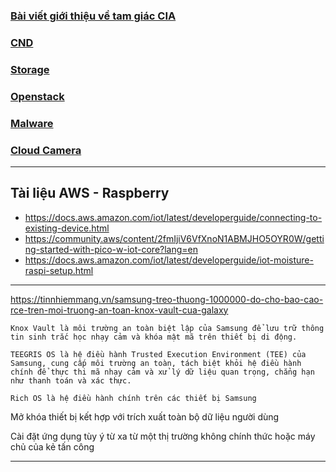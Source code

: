 ### [Bài viết giới thiệu về tam giác CIA](https://www.linkedin.com/pulse/b%E1%BB%99-ba-cia-nguy%C3%AAn-t%E1%BA%AFc-truy%E1%BB%81n-th%E1%BB%91ng-c%E1%BB%A7a-cyber-security-nam-nguy%E1%BB%85n/)

### [CND](https://www.youtube.com/watch?v=zM-6q54gu1w&list=PLUD8HYMnoROxPqDsDzyTagU3l6V1CbbAy&index=7)

### [Storage](https://www.youtube.com/watch?v=KhDz0uzoIXM&list=PLUD8HYMnoROxPqDsDzyTagU3l6V1CbbAy&index=3)

### [Openstack](https://www.youtube.com/watch?v=ZqR34IwIor8)

### [Malware](https://www.youtube.com/watch?v=rXCQHEa5BOY&list=PLUD8HYMnoROxPqDsDzyTagU3l6V1CbbAy&index=14)

### [Cloud Camera](https://www.youtube.com/watch?v=X2cahs4Ld7k&list=PLUD8HYMnoROxPqDsDzyTagU3l6V1CbbAy&index=17)

---------------------------------------------------------------------------------
## Tài liệu AWS - Raspberry
- https://docs.aws.amazon.com/iot/latest/developerguide/connecting-to-existing-device.html
- https://community.aws/content/2fmIjiV6VfXnoN1ABMJHO5OYR0W/getting-started-with-pico-w-iot-core?lang=en
- https://docs.aws.amazon.com/iot/latest/developerguide/iot-moisture-raspi-setup.html

---------------------------------------------------------------------------------
https://tinnhiemmang.vn/samsung-treo-thuong-1000000-do-cho-bao-cao-rce-tren-moi-truong-an-toan-knox-vault-cua-galaxy

```
Knox Vault là môi trường an toàn biệt lập của Samsung để lưu trữ thông tin sinh trắc học nhạy cảm và khóa mật mã trên thiết bị di động.

TEEGRIS OS là hệ điều hành Trusted Execution Environment (TEE) của Samsung, cung cấp môi trường an toàn, tách biệt khỏi hệ điều hành chính để thực thi mã nhạy cảm và xử lý dữ liệu quan trọng, chẳng hạn như thanh toán và xác thực.

Rich OS là hệ điều hành chính trên các thiết bị Samsung
```

Mở khóa thiết bị kết hợp với trích xuất toàn bộ dữ liệu người dùng

Cài đặt ứng dụng tùy ý từ xa từ một thị trường không chính thức hoặc máy chủ của kẻ tấn công

-----------------------------------------------------------------------------------






